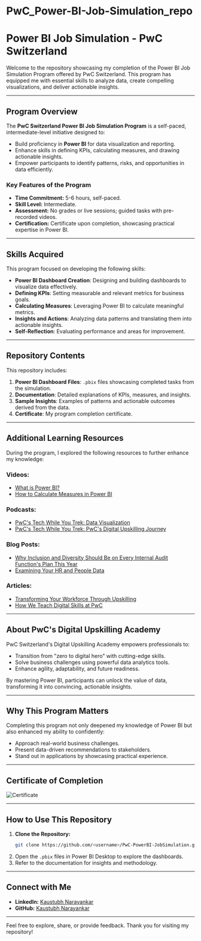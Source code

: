 # PwC_Power-BI-Job-Simulation_repo

# Power BI Job Simulation - PwC Switzerland

Welcome to the repository showcasing my completion of the Power BI Job Simulation Program offered by PwC Switzerland. This program has equipped me with essential skills to analyze data, create compelling visualizations, and deliver actionable insights.

---

## Program Overview
The **PwC Switzerland Power BI Job Simulation Program** is a self-paced, intermediate-level initiative designed to:
- Build proficiency in **Power BI** for data visualization and reporting.
- Enhance skills in defining KPIs, calculating measures, and drawing actionable insights.
- Empower participants to identify patterns, risks, and opportunities in data efficiently.

### Key Features of the Program
- **Time Commitment:** 5-6 hours, self-paced.
- **Skill Level:** Intermediate.
- **Assessment:** No grades or live sessions; guided tasks with pre-recorded videos.
- **Certification:** Certificate upon completion, showcasing practical expertise in Power BI.

---

## Skills Acquired
This program focused on developing the following skills:
- **Power BI Dashboard Creation**: Designing and building dashboards to visualize data effectively.
- **Defining KPIs**: Setting measurable and relevant metrics for business goals.
- **Calculating Measures**: Leveraging Power BI to calculate meaningful metrics.
- **Insights and Actions**: Analyzing data patterns and translating them into actionable insights.
- **Self-Reflection**: Evaluating performance and areas for improvement.

---

## Repository Contents
This repository includes:
1. **Power BI Dashboard Files**: `.pbix` files showcasing completed tasks from the simulation.
2. **Documentation**: Detailed explanations of KPIs, measures, and insights.
3. **Sample Insights**: Examples of patterns and actionable outcomes derived from the data.
4. **Certificate**: My program completion certificate.

---

## Additional Learning Resources
During the program, I explored the following resources to further enhance my knowledge:

### Videos:
- [What is Power BI?](https://www.youtube.com/watch?v=yKTSLffVGbk)
- [How to Calculate Measures in Power BI](https://www.youtube.com/watch?v=yKTSLffVGbk)

### Podcasts:
- [PwC's Tech While You Trek: Data Visualization](https://pwctechwhileyoutrek.buzzsprout.com/1150349/episodes/4885124-pwc-s-tech-while-you-trek-data-visualization)
- [PwC's Tech While You Trek: PwC's Digital Upskilling Journey](https://pwctechwhileyoutrek.buzzsprout.com/1150349/episodes/5001527-pwc-s-tech-while-you-trek-pwc-s-digital-upskilling-journey)

### Blog Posts:
- [Why Inclusion and Diversity Should Be on Every Internal Audit Function's Plan This Year](https://www.pwc.com/us/en/services/consulting/business-transformation/workforce-transformation.html)
- [Examining Your HR and People Data](https://www.pwc.com/us/en/services/consulting/business-transformation/workforce-transformation.html)

### Articles:
- [Transforming Your Workforce Through Upskilling](https://www.pwc.com/us/en/tech-effect/automation.html)
- [How We Teach Digital Skills at PwC](https://hbr.org/2018/10/how-we-teach-digital-skills-at-pwc)

---

## About PwC's Digital Upskilling Academy
PwC Switzerland's Digital Upskilling Academy empowers professionals to:
- Transition from "zero to digital hero" with cutting-edge skills.
- Solve business challenges using powerful data analytics tools.
- Enhance agility, adaptability, and future readiness.

By mastering Power BI, participants can unlock the value of data, transforming it into convincing, actionable insights.

---

## Why This Program Matters
Completing this program not only deepened my knowledge of Power BI but also enhanced my ability to confidently:
- Approach real-world business challenges.
- Present data-driven recommendations to stakeholders.
- Stand out in applications by showcasing practical experience.

---

## Certificate of Completion
![Certificate]([certificate.png]([https://github.com/KaustubhSN12/PwC_Power-BI-Job-Simulation_repo/blob/main/Certificate.pdf](https://github.com/KaustubhSN12/PwC_Power-BI-Job-Simulation_repo/blob/main/Certificate.pdf)))

---

## How to Use This Repository
1. **Clone the Repository:**
   ```bash
   git clone https://github.com/<username>/PwC-PowerBI-JobSimulation.git
   ```
2. Open the `.pbix` files in Power BI Desktop to explore the dashboards.
3. Refer to the documentation for insights and methodology.

---

## Connect with Me
- **LinkedIn:** [Kaustubh Narayankar](https://www.linkedin.com/in/kaustubh-narayankar-6651a9249/)
- **GitHub:** [Kaustubh Narayankar](https://github.com/KaustubhSN12)

---

Feel free to explore, share, or provide feedback. Thank you for visiting my repository!
